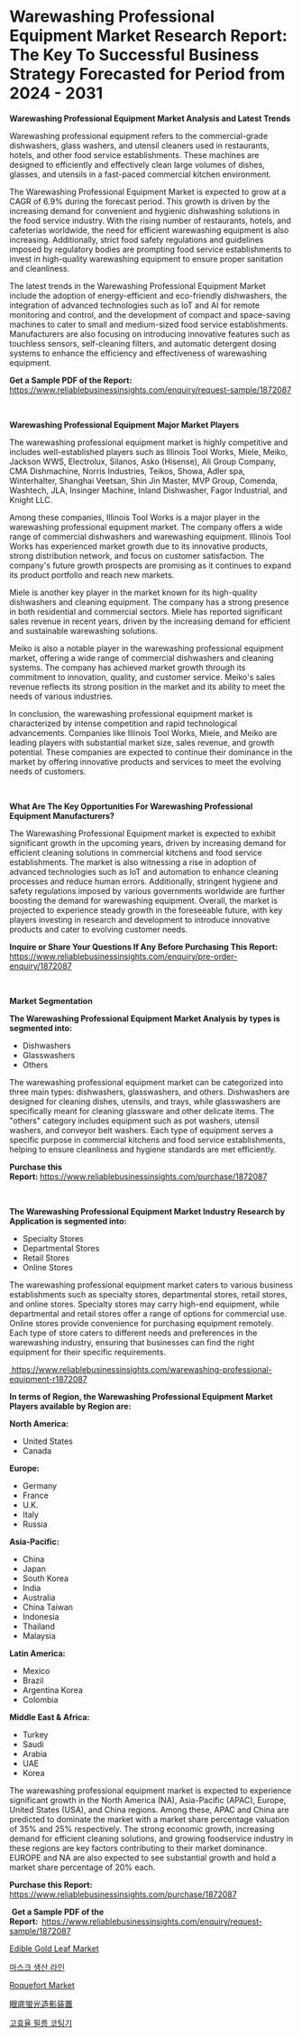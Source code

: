<p><h1>Warewashing Professional Equipment Market Research Report: The Key To Successful Business Strategy Forecasted for Period from 2024 - 2031</h1></p><p><strong>Warewashing Professional Equipment Market Analysis and Latest Trends</strong></p>
<p><p>Warewashing professional equipment refers to the commercial-grade dishwashers, glass washers, and utensil cleaners used in restaurants, hotels, and other food service establishments. These machines are designed to efficiently and effectively clean large volumes of dishes, glasses, and utensils in a fast-paced commercial kitchen environment.</p><p>The Warewashing Professional Equipment Market is expected to grow at a CAGR of 6.9% during the forecast period. This growth is driven by the increasing demand for convenient and hygienic dishwashing solutions in the food service industry. With the rising number of restaurants, hotels, and cafeterias worldwide, the need for efficient warewashing equipment is also increasing. Additionally, strict food safety regulations and guidelines imposed by regulatory bodies are prompting food service establishments to invest in high-quality warewashing equipment to ensure proper sanitation and cleanliness.</p><p>The latest trends in the Warewashing Professional Equipment Market include the adoption of energy-efficient and eco-friendly dishwashers, the integration of advanced technologies such as IoT and AI for remote monitoring and control, and the development of compact and space-saving machines to cater to small and medium-sized food service establishments. Manufacturers are also focusing on introducing innovative features such as touchless sensors, self-cleaning filters, and automatic detergent dosing systems to enhance the efficiency and effectiveness of warewashing equipment.</p></p>
<p><strong>Get a Sample PDF of the Report:&nbsp;</strong> <a href="https://www.reliablebusinessinsights.com/enquiry/request-sample/1872087">https://www.reliablebusinessinsights.com/enquiry/request-sample/1872087</a></p>
<p>&nbsp;</p>
<p><strong>Warewashing Professional Equipment Major Market Players</strong></p>
<p><p>The warewashing professional equipment market is highly competitive and includes well-established players such as Illinois Tool Works, Miele, Meiko, Jackson WWS, Electrolux, Silanos, Asko (Hisense), Ali Group Company, CMA Dishmachine, Norris Industries, Teikos, Showa, Adler spa, Winterhalter, Shanghai Veetsan, Shin Jin Master, MVP Group, Comenda, Washtech, JLA, Insinger Machine, Inland Dishwasher, Fagor Industrial, and Knight LLC.</p><p>Among these companies, Illinois Tool Works is a major player in the warewashing professional equipment market. The company offers a wide range of commercial dishwashers and warewashing equipment. Illinois Tool Works has experienced market growth due to its innovative products, strong distribution network, and focus on customer satisfaction. The company's future growth prospects are promising as it continues to expand its product portfolio and reach new markets.</p><p>Miele is another key player in the market known for its high-quality dishwashers and cleaning equipment. The company has a strong presence in both residential and commercial sectors. Miele has reported significant sales revenue in recent years, driven by the increasing demand for efficient and sustainable warewashing solutions.</p><p>Meiko is also a notable player in the warewashing professional equipment market, offering a wide range of commercial dishwashers and cleaning systems. The company has achieved market growth through its commitment to innovation, quality, and customer service. Meiko's sales revenue reflects its strong position in the market and its ability to meet the needs of various industries.</p><p>In conclusion, the warewashing professional equipment market is characterized by intense competition and rapid technological advancements. Companies like Illinois Tool Works, Miele, and Meiko are leading players with substantial market size, sales revenue, and growth potential. These companies are expected to continue their dominance in the market by offering innovative products and services to meet the evolving needs of customers.</p></p>
<p>&nbsp;</p>
<p><strong>What Are The Key Opportunities For Warewashing Professional Equipment Manufacturers?</strong></p>
<p><p>The Warewashing Professional Equipment market is expected to exhibit significant growth in the upcoming years, driven by increasing demand for efficient cleaning solutions in commercial kitchens and food service establishments. The market is also witnessing a rise in adoption of advanced technologies such as IoT and automation to enhance cleaning processes and reduce human errors. Additionally, stringent hygiene and safety regulations imposed by various governments worldwide are further boosting the demand for warewashing equipment. Overall, the market is projected to experience steady growth in the foreseeable future, with key players investing in research and development to introduce innovative products and cater to evolving customer needs.</p></p>
<p><strong>Inquire or Share Your Questions If Any Before Purchasing This Report:</strong> <a href="https://www.reliablebusinessinsights.com/enquiry/pre-order-enquiry/1872087">https://www.reliablebusinessinsights.com/enquiry/pre-order-enquiry/1872087</a></p>
<p>&nbsp;</p>
<p><strong>Market Segmentation</strong></p>
<p><strong>The Warewashing Professional Equipment Market Analysis by types is segmented into:</strong></p>
<p><ul><li>Dishwashers</li><li>Glasswashers</li><li>Others</li></ul></p>
<p><p>The warewashing professional equipment market can be categorized into three main types: dishwashers, glasswashers, and others. Dishwashers are designed for cleaning dishes, utensils, and trays, while glasswashers are specifically meant for cleaning glassware and other delicate items. The "others" category includes equipment such as pot washers, utensil washers, and conveyor belt washers. Each type of equipment serves a specific purpose in commercial kitchens and food service establishments, helping to ensure cleanliness and hygiene standards are met efficiently.</p></p>
<p><strong>Purchase this Report:&nbsp;</strong><a href="https://www.reliablebusinessinsights.com/purchase/1872087">https://www.reliablebusinessinsights.com/purchase/1872087</a></p>
<p>&nbsp;</p>
<p><strong>The Warewashing Professional Equipment Market Industry Research by Application is segmented into:</strong></p>
<p><ul><li>Specialty Stores</li><li>Departmental Stores</li><li>Retail Stores</li><li>Online Stores</li></ul></p>
<p><p>The warewashing professional equipment market caters to various business establishments such as specialty stores, departmental stores, retail stores, and online stores. Specialty stores may carry high-end equipment, while departmental and retail stores offer a range of options for commercial use. Online stores provide convenience for purchasing equipment remotely. Each type of store caters to different needs and preferences in the warewashing industry, ensuring that businesses can find the right equipment for their specific requirements.</p></p>
<p><a href="https://www.reliablebusinessinsights.com/warewashing-professional-equipment-r1872087">&nbsp;https://www.reliablebusinessinsights.com/warewashing-professional-equipment-r1872087</a></p>
<p><strong>In terms of Region, the Warewashing Professional Equipment Market Players available by Region are:</strong></p>
<p>
    <p> <strong> North America: </strong>
        <ul>
            <li>United States</li>
            <li>Canada</li>
        </ul>
        </p> 
    <p> <strong> Europe: </strong>
        <ul>
            <li>Germany</li>
            <li>France</li>
            <li>U.K.</li>
            <li>Italy</li>
            <li>Russia</li>
        </ul>
        </p> 
    <p> <strong> Asia-Pacific: </strong>
        <ul>
            <li>China</li>
            <li>Japan</li>
            <li>South Korea</li>
            <li>India</li>
            <li>Australia</li>
            <li>China Taiwan</li>
            <li>Indonesia</li>
            <li>Thailand</li>
            <li>Malaysia</li>
        </ul>
        </p> 
    <p> <strong> Latin America: </strong>
        <ul>
            <li>Mexico</li>
            <li>Brazil</li>
            <li>Argentina Korea</li>
            <li>Colombia</li>
        </ul>
        </p> 
    <p> <strong> Middle East & Africa: </strong>
        <ul>
            <li>Turkey</li>
            <li>Saudi</li>
            <li>Arabia</li>
            <li>UAE</li>
            <li>Korea</li>
        </ul>
    </p>
    </p>
<p><p>The warewashing professional equipment market is expected to experience significant growth in the North America (NA), Asia-Pacific (APAC), Europe, United States (USA), and China regions. Among these, APAC and China are predicted to dominate the market with a market share percentage valuation of 35% and 25% respectively. The strong economic growth, increasing demand for efficient cleaning solutions, and growing foodservice industry in these regions are key factors contributing to their market dominance. EUROPE and NA are also expected to see substantial growth and hold a market share percentage of 20% each.</p></p>
<p><strong>Purchase this Report: </strong><a href="https://www.reliablebusinessinsights.com/purchase/1872087">https://www.reliablebusinessinsights.com/purchase/1872087</a></p>
<p>&nbsp;<strong>Get a Sample PDF of the Report:&nbsp;&nbsp;</strong><a href="https://www.reliablebusinessinsights.com/enquiry/request-sample/1872087">https://www.reliablebusinessinsights.com/enquiry/request-sample/1872087</a></p>
<p><strong></strong></p>
<p><p><a href="https://github.com/bmorecock/Market-Research-Report-List-4/blob/main/edible-gold-leaf-market.md">Edible Gold Leaf Market</a></p><p><a href="https://github.com/Gregost89076vddcv/Market-Research-Report-List-1/blob/main/7522469163176.md">마스크 생산 라인</a></p><p><a href="https://github.com/jsmusil/Market-Research-Report-List-4/blob/main/roquefort-market.md">Roquefort Market</a></p><p><a href="https://github.com/KenyonJohns/Market-Research-Report-List-1/blob/main/7944865152941.md">眼底蛍光造影装置</a></p><p><a href="https://github.com/dollarearner151/Market-Research-Report-List-1/blob/main/7638875163177.md">고효율 필름 코팅기</a></p></p>
